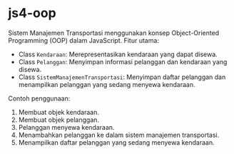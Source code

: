 # js4-oop
Sistem Manajemen Transportasi menggunakan konsep Object-Oriented Programming (OOP) dalam JavaScript.
 Fitur utama:
  - Class `Kendaraan`: Merepresentasikan kendaraan yang dapat disewa.
  - Class `Pelanggan`: Menyimpan informasi pelanggan dan kendaraan yang disewa.
  - Class `SistemManajemenTransportasi`: Menyimpan daftar pelanggan dan menampilkan pelanggan yang sedang menyewa kendaraan.
 
  Contoh penggunaan:
  1. Membuat objek kendaraan.
  2. Membuat objek pelanggan.
  3. Pelanggan menyewa kendaraan.
  4. Menambahkan pelanggan ke dalam sistem manajemen transportasi.
  5. Menampilkan daftar pelanggan yang sedang menyewa kendaraan.

